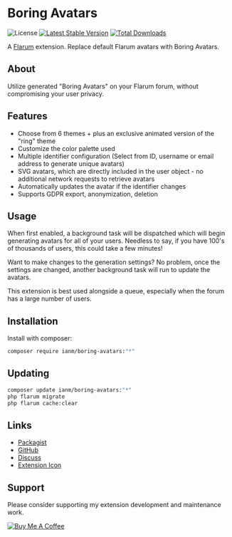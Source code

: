 # Boring Avatars

![License](https://img.shields.io/badge/license-MIT-blue.svg) [![Latest Stable Version](https://img.shields.io/packagist/v/ianm/boring-avatars.svg)](https://packagist.org/packages/ianm/boring-avatars) [![Total Downloads](https://img.shields.io/packagist/dt/ianm/boring-avatars.svg)](https://packagist.org/packages/ianm/boring-avatars)

A [Flarum](http://flarum.org) extension. Replace default Flarum avatars with Boring Avatars.

## About

Utilize generated "Boring Avatars" on your Flarum forum, without compromising your user privacy.

## Features

- Choose from 6 themes + plus an exclusive animated version of the "ring" theme
- Customize the color palette used
- Multiple identifier configuration (Select from ID, username or email address to generate unique avatars)
- SVG avatars, which are directly included in the user object - no additional network requests to retrieve avatars
- Automatically updates the avatar if the identifier changes
- Supports GDPR export, anonymization, deletion

## Usage

When first enabled, a background task will be dispatched which will begin generating avatars for all of your users. Needless to say, if you have 100's of thousands of users, this could take a few minutes!

Want to make changes to the generation settings? No problem, once the settings are changed, another background task will run to update the avatars.

This extension is best used alongside a queue, especially when the forum has a large number of users.

## Installation

Install with composer:

```sh
composer require ianm/boring-avatars:"*"
```

## Updating

```sh
composer update ianm/boring-avatars:"*"
php flarum migrate
php flarum cache:clear
```

## Links

- [Packagist](https://packagist.org/packages/ianm/boring-avatars)
- [GitHub](https://github.com/ianm/boring-avatars)
- [Discuss](https://discuss.flarum.org/d/PUT_DISCUSS_SLUG_HERE)
- [Extension Icon](https://source.boringavatars.com/beam/30/Flarum%20Boring%20Avatar?square)

## Support

Please consider supporting my extension development and maintenance work.

[![Buy Me A Coffee](https://cdn.buymeacoffee.com/buttons/default-orange.png)](https://www.buymeacoffee.com/ianm1)
